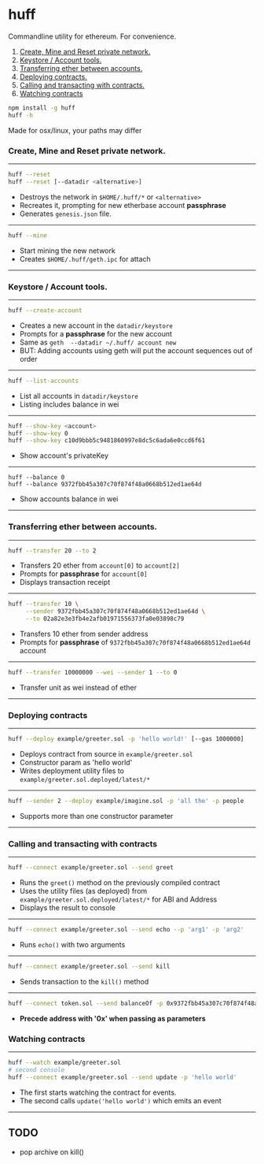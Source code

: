 # huff

Commandline utility for ethereum. For convenience.

1. [Create, Mine and Reset private network.](https://github.com/nomilous/huff#create-mine-and-reset-private-network)
2. [Keystore / Account tools.](https://github.com/nomilous/huff#keystore--account-tools)
3. [Transferring ether between accounts.](https://github.com/nomilous/huff#transferring-ether-between-accounts)
4. [Deploying contracts.](https://github.com/nomilous/huff#deploying-contracts)
5. [Calling and transacting with contracts.](https://github.com/nomilous/huff#calling-and-transacting-with-contracts)
6. [Watching contracts](https://github.com/nomilous/huff#watching-contracts)

```bash
npm install -g huff
huff -h
```

Made for osx/linux, your paths may differ

### Create, Mine and Reset private network.

***

```bash
huff --reset
huff --reset [--datadir <alternative>]
```
* Destroys the network in `$HOME/.huff/*` or `<alternative>`
* Recreates it, prompting for new etherbase account **passphrase**
* Generates `genesis.json` file.

***

```bash
huff --mine
```
* Start mining the new network
* Creates `$HOME/.huff/geth.ipc` for attach

***

### Keystore / Account tools.

***

```bash
huff --create-account
```
* Creates a new account in the `datadir/keystore`
* Prompts for a **passphrase** for the new account
* Same as `geth  --datadir ~/.huff/ account new`
* BUT: Adding accounts using geth will put the account sequences out of order

***

```bash
huff --list-accounts
```
* List all accounts in `datadir/keystore`
* Listing includes balance in wei

***

```bash
huff --show-key <account>
huff --show-key 0
huff --show-key c10d9bbb5c9481860997e8dc5c6ada6e0ccd6f61
```
* Show account's privateKey

***

```
huff --balance 0
huff --balance 9372fbb45a307c70f874f48a0668b512ed1ae64d
```
* Show accounts balance in wei

***

### Transferring ether between accounts.

***

```bash
huff --transfer 20 --to 2
```
* Transfers 20 ether from `account[0]` to `account[2]`
* Prompts for **passphrase** for `account[0]`
* Displays transaction receipt

***

```bash
huff --transfer 10 \
     --sender 9372fbb45a307c70f874f48a0668b512ed1ae64d \
     --to 02a82e3e3fb4e2afb01971556373fa0e03898c79
```
* Transfers 10 ether from sender address
* Prompts for **passphrase** of `9372fbb45a307c70f874f48a0668b512ed1ae64d` account

***

```bash
huff --transfer 10000000 --wei --sender 1 --to 0
```
* Transfer unit as wei instead of ether

***

### Deploying contracts

***

```bash
huff --deploy example/greeter.sol -p 'hello world!' [--gas 1000000]
```
* Deploys contract from source in `example/greeter.sol`
* Constructor param as 'hello world'
* Writes deployment utility files to `example/greeter.sol.deployed/latest/*` 

***

```bash
huff --sender 2 --deploy example/imagine.sol -p 'all the' -p people
```
* Supports more than one constructor parameter

***

### Calling and transacting with contracts

***

```bash
huff --connect example/greeter.sol --send greet
```
* Runs the `greet()` method on the previously compiled contract
* Uses the utility files (as deployed) from `example/greeter.sol.deployed/latest/*` for ABI and Address
* Displays the result to console

***

```bash
huff --connect example/greeter.sol --send echo --p 'arg1' -p 'arg2'
```
* Runs `echo()` with two arguments

***

```bash
huff --connect example/greeter.sol --send kill
```
* Sends transaction to the `kill()` method

***
```bash
huff --connect token.sol --send balanceOf -p 0x9372fbb45a307c70f874f48a0668b512ed1ae64d
```

* **Precede address with '0x' when passing as parameters**

### Watching contracts

***

```bash
huff --watch example/greeter.sol
# second console
huff --connect example/greeter.sol --send update -p 'hello world'
```
* The first starts watching the contract for events.
* The second calls `update('hello world')` which emits an event

***

## TODO

* pop archive on kill()
